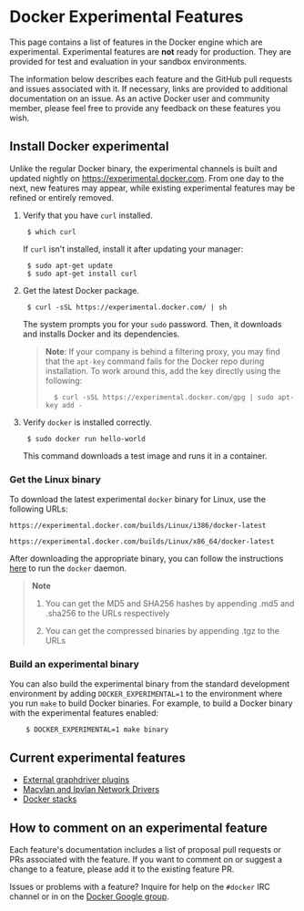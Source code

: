 # Docker Experimental Features

This page contains a list of features in the Docker engine which are
experimental. Experimental features are **not** ready for production. They are
provided for test and evaluation in your sandbox environments.  

The information below describes each feature and the GitHub pull requests and
issues associated with it. If necessary, links are provided to additional
documentation on an issue.  As an active Docker user and community member,
please feel free to provide any feedback on these features you wish.

## Install Docker experimental

Unlike the regular Docker binary, the experimental channels is built and
updated nightly on https://experimental.docker.com. From one day to the
next, new features may appear, while existing experimental features may be
refined or entirely removed.

1. Verify that you have `curl` installed.

        $ which curl

    If `curl` isn't installed, install it after updating your manager:

        $ sudo apt-get update
        $ sudo apt-get install curl

2. Get the latest Docker package.

        $ curl -sSL https://experimental.docker.com/ | sh

    The system prompts you for your `sudo` password. Then, it downloads and
    installs Docker and its dependencies.

	>**Note**: If your company is behind a filtering proxy, you may find that the
	>`apt-key`
	>command fails for the Docker repo during installation. To work around this,
	>add the key directly using the following:
	>
	>       $ curl -sSL https://experimental.docker.com/gpg | sudo apt-key add -

3. Verify `docker` is installed correctly.

        $ sudo docker run hello-world

    This command downloads a test image and runs it in a container.

### Get the Linux binary
To download the latest experimental `docker` binary for Linux,
use the following URLs:

    https://experimental.docker.com/builds/Linux/i386/docker-latest

    https://experimental.docker.com/builds/Linux/x86_64/docker-latest

After downloading the appropriate binary, you can follow the instructions
[here](https://docs.docker.com/installation/binaries/#get-the-docker-binary) to run the `docker` daemon.

> **Note**
>
> 1) You can get the MD5 and SHA256 hashes by appending .md5 and .sha256 to the URLs respectively
>
> 2) You can get the compressed binaries by appending .tgz to the URLs

### Build an experimental binary
You can also build the experimental binary from the standard development environment by adding
`DOCKER_EXPERIMENTAL=1` to the environment where you run `make` to build Docker binaries. For example,
to build a Docker binary with the experimental features enabled:

        $ DOCKER_EXPERIMENTAL=1 make binary

## Current experimental features

 * [External graphdriver plugins](plugins_graphdriver.md)
 * [Macvlan and Ipvlan Network Drivers](vlan-networks.md)
 * [Docker stacks](docker-stacks.md)

## How to comment on an experimental feature

Each feature's documentation includes a list of proposal pull requests or PRs associated with the feature. If you want to comment on or suggest a change to a feature, please add it to the existing feature PR.  

Issues or problems with a feature? Inquire for help on the `#docker` IRC channel or in on the [Docker Google group](https://groups.google.com/forum/#!forum/docker-user).  
